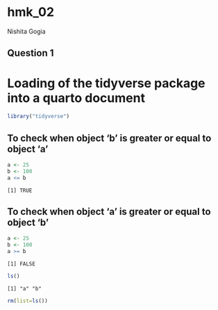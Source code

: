 hmk_02
================
Nishita Gogia

## Question 1

# Loading of the tidyverse package into a quarto document

``` r
library("tidyverse")
```

## To check when object ‘b’ is greater or equal to object ‘a’

``` r
a <- 25
b <- 100
a <= b
```

    [1] TRUE

## To check when object ‘a’ is greater or equal to object ‘b’

``` r
a <- 25
b <- 100
a >= b
```

    [1] FALSE

``` r
ls()
```

    [1] "a" "b"

``` r
rm(list=ls())
```
